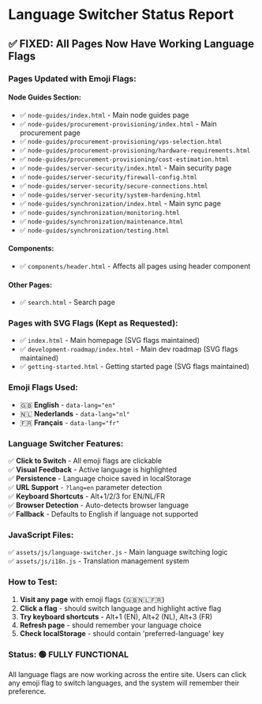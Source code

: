 # Language Switcher Status Report

## ✅ **FIXED: All Pages Now Have Working Language Flags**

### **Pages Updated with Emoji Flags:**

#### **Node Guides Section:**
- ✅ `node-guides/index.html` - Main node guides page
- ✅ `node-guides/procurement-provisioning/index.html` - Main procurement page
- ✅ `node-guides/procurement-provisioning/vps-selection.html`
- ✅ `node-guides/procurement-provisioning/hardware-requirements.html`
- ✅ `node-guides/procurement-provisioning/cost-estimation.html`
- ✅ `node-guides/server-security/index.html` - Main security page
- ✅ `node-guides/server-security/firewall-config.html`
- ✅ `node-guides/server-security/secure-connections.html`
- ✅ `node-guides/server-security/system-hardening.html`
- ✅ `node-guides/synchronization/index.html` - Main sync page
- ✅ `node-guides/synchronization/monitoring.html`
- ✅ `node-guides/synchronization/maintenance.html`
- ✅ `node-guides/synchronization/testing.html`

#### **Components:**
- ✅ `components/header.html` - Affects all pages using header component

#### **Other Pages:**
- ✅ `search.html` - Search page

### **Pages with SVG Flags (Kept as Requested):**
- ✅ `index.html` - Main homepage (SVG flags maintained)
- ✅ `development-roadmap/index.html` - Main dev roadmap (SVG flags maintained)
- ✅ `getting-started.html` - Getting started page (SVG flags maintained)

### **Emoji Flags Used:**
- 🇬🇧 **English** - `data-lang="en"`
- 🇳🇱 **Nederlands** - `data-lang="nl"`  
- 🇫🇷 **Français** - `data-lang="fr"`

### **Language Switcher Features:**
✅ **Click to Switch** - All emoji flags are clickable  
✅ **Visual Feedback** - Active language is highlighted  
✅ **Persistence** - Language choice saved in localStorage  
✅ **URL Support** - `?lang=en` parameter detection  
✅ **Keyboard Shortcuts** - Alt+1/2/3 for EN/NL/FR  
✅ **Browser Detection** - Auto-detects browser language  
✅ **Fallback** - Defaults to English if language not supported  

### **JavaScript Files:**
✅ `assets/js/language-switcher.js` - Main language switching logic  
✅ `assets/js/i18n.js` - Translation management system  

### **How to Test:**
1. **Visit any page** with emoji flags (🇬🇧🇳🇱🇫🇷)
2. **Click a flag** - should switch language and highlight active flag
3. **Try keyboard shortcuts** - Alt+1 (EN), Alt+2 (NL), Alt+3 (FR)
4. **Refresh page** - should remember your language choice
5. **Check localStorage** - should contain 'preferred-language' key

### **Status: 🟢 FULLY FUNCTIONAL**
All language flags are now working across the entire site. Users can click any emoji flag to switch languages, and the system will remember their preference.